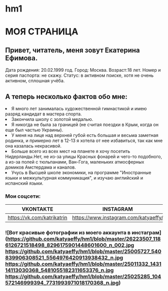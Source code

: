 # hm1
# МОЯ СТРАНИЦА
## **Привет, читатель, меня зовут Екатерина Ефимова.**

Дата рождения: 20.02.1999 год. Город: Москва. Возраст:18 лет. Номер и серия паспорта: не скажу. Статус: в активном поиске, хотя не очень активном, сплошная учёба.

## **А теперь несколько фактов обо мне:**

<li>Я много лет занималась художественной гимнастикой и имею разряд кандидат в мастера спорта.

<li>Закончила школу с золотой медалью.

<li>Я никогда не была за границей (не считая поездки в Крым, когда он еще был частью Украины).

<li>У меня на лице над верхней губой есть большая и весьма заметная родинка, и примерно лет в 12-13 я хотела от нее избавиться, так как мне она казалась некрасивой.

<li>Больше всего из всех мест на планете я хочу посетить Нидерланды.Нет, не из-за улицы Красных фонарей и чего-то подобного, а из-за полей с тюльпанами, Ван-Гога, маленьких атмосферных домиков Амстердама и каналов.

<li>Учусь в Высшей школе экономики, на программе "Иностранные языки и межкультурная коммуникация", и изучаю английский и испанский языки.
  
### **Мои соцсети:**
VKONTAKTE | INSTAGRAM
------------- | -------------
<https://vk.com/katrikatrin> | <https://www.instagram.com/katyaeffy/>

### ![Вот красивые фотографии из моего аккаунта в инстаграм](https://github.com/katyaeffy/hm1/blob/master/26223507_1186126721518498_8296175901448601600_n_002.jpg https://github.com/katyaeffy/hm1/blob/master/25005727_540839906308521_5564976420913938432_n.jpg https://github.com/katyaeffy/hm1/blob/master/25011332_143114113030368_5481055182311653376_n.jpg https://github.com/katyaeffy/hm1/blob/master/25025285_104572146999394_7731993971018170368_n.jpg) 


